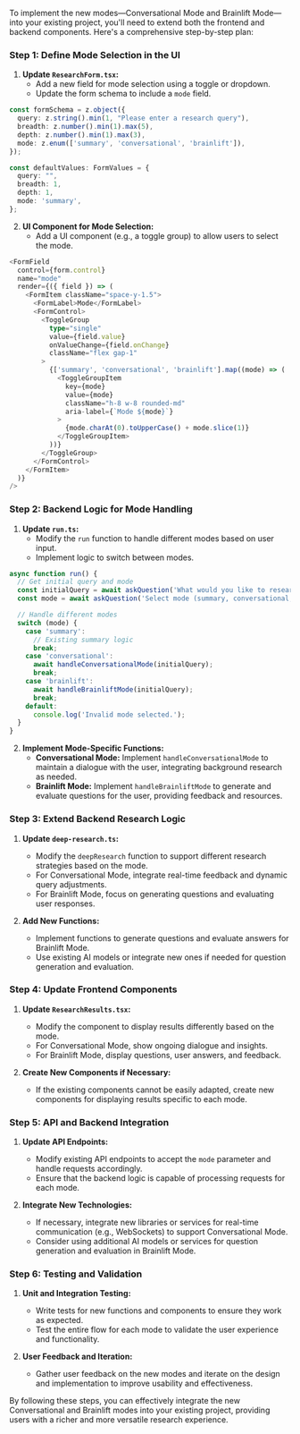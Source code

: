 To implement the new modes—Conversational Mode and Brainlift Mode—into your existing project, you'll need to extend both the frontend and backend components. Here's a comprehensive step-by-step plan:

### Step 1: Define Mode Selection in the UI

1. **Update `ResearchForm.tsx`:**
   - Add a new field for mode selection using a toggle or dropdown.
   - Update the form schema to include a `mode` field.

```typescript
const formSchema = z.object({
  query: z.string().min(1, "Please enter a research query"),
  breadth: z.number().min(1).max(5),
  depth: z.number().min(1).max(3),
  mode: z.enum(['summary', 'conversational', 'brainlift']),
});

const defaultValues: FormValues = {
  query: "",
  breadth: 1,
  depth: 1,
  mode: 'summary',
};
```

2. **UI Component for Mode Selection:**
   - Add a UI component (e.g., a toggle group) to allow users to select the mode.

```typescript
<FormField
  control={form.control}
  name="mode"
  render={({ field }) => (
    <FormItem className="space-y-1.5">
      <FormLabel>Mode</FormLabel>
      <FormControl>
        <ToggleGroup
          type="single"
          value={field.value}
          onValueChange={field.onChange}
          className="flex gap-1"
        >
          {['summary', 'conversational', 'brainlift'].map((mode) => (
            <ToggleGroupItem
              key={mode}
              value={mode}
              className="h-8 w-8 rounded-md"
              aria-label={`Mode ${mode}`}
            >
              {mode.charAt(0).toUpperCase() + mode.slice(1)}
            </ToggleGroupItem>
          ))}
        </ToggleGroup>
      </FormControl>
    </FormItem>
  )}
/>
```

### Step 2: Backend Logic for Mode Handling

1. **Update `run.ts`:**
   - Modify the `run` function to handle different modes based on user input.
   - Implement logic to switch between modes.

```typescript
async function run() {
  // Get initial query and mode
  const initialQuery = await askQuestion('What would you like to research? ');
  const mode = await askQuestion('Select mode (summary, conversational, brainlift): ');

  // Handle different modes
  switch (mode) {
    case 'summary':
      // Existing summary logic
      break;
    case 'conversational':
      await handleConversationalMode(initialQuery);
      break;
    case 'brainlift':
      await handleBrainliftMode(initialQuery);
      break;
    default:
      console.log('Invalid mode selected.');
  }
}
```

2. **Implement Mode-Specific Functions:**
   - **Conversational Mode:** Implement `handleConversationalMode` to maintain a dialogue with the user, integrating background research as needed.
   - **Brainlift Mode:** Implement `handleBrainliftMode` to generate and evaluate questions for the user, providing feedback and resources.

### Step 3: Extend Backend Research Logic

1. **Update `deep-research.ts`:**
   - Modify the `deepResearch` function to support different research strategies based on the mode.
   - For Conversational Mode, integrate real-time feedback and dynamic query adjustments.
   - For Brainlift Mode, focus on generating questions and evaluating user responses.

2. **Add New Functions:**
   - Implement functions to generate questions and evaluate answers for Brainlift Mode.
   - Use existing AI models or integrate new ones if needed for question generation and evaluation.

### Step 4: Update Frontend Components

1. **Update `ResearchResults.tsx`:**
   - Modify the component to display results differently based on the mode.
   - For Conversational Mode, show ongoing dialogue and insights.
   - For Brainlift Mode, display questions, user answers, and feedback.

2. **Create New Components if Necessary:**
   - If the existing components cannot be easily adapted, create new components for displaying results specific to each mode.

### Step 5: API and Backend Integration

1. **Update API Endpoints:**
   - Modify existing API endpoints to accept the `mode` parameter and handle requests accordingly.
   - Ensure that the backend logic is capable of processing requests for each mode.

2. **Integrate New Technologies:**
   - If necessary, integrate new libraries or services for real-time communication (e.g., WebSockets) to support Conversational Mode.
   - Consider using additional AI models or services for question generation and evaluation in Brainlift Mode.

### Step 6: Testing and Validation

1. **Unit and Integration Testing:**
   - Write tests for new functions and components to ensure they work as expected.
   - Test the entire flow for each mode to validate the user experience and functionality.

2. **User Feedback and Iteration:**
   - Gather user feedback on the new modes and iterate on the design and implementation to improve usability and effectiveness.

By following these steps, you can effectively integrate the new Conversational and Brainlift modes into your existing project, providing users with a richer and more versatile research experience.
